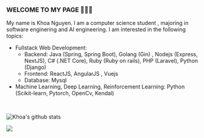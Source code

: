 ### WELCOME TO MY PAGE 👋👋👋
My name is Khoa Nguyen. I am a computer science student , majoring in software enginering and AI engineering. 
I am interested in the following topics: 
- Fullstack Web Development:
  - Backend: Java (Spring, Spring Boot), Golang (Gin) , Nodejs (Express, NextJS), C# (.NET Core), Ruby (Ruby on rails), PHP (Laravel), Python (Django)
  - Frontend: ReactJS, AngularJS , Vuejs
  - Database: Mysql
- Machine Learning, Deep Learning, Reinforcement Learning: Python (Scikit-learn, Pytorch, OpenCv, Kendal) 
<br>



![Khoa's github stats](https://github-readme-stats-git-masterrstaa-rickstaa.vercel.app/api?username=Nguyen-Dang-Khoa-04072004&show_icons=true&theme=tokyonight&hide=contribs,prs,issues)

<a href="https://github.com/vietnh1009/QuickDraw/">
  <!-- Change the `github-readme-stats.anuraghazra1.vercel.app` to `github-readme-stats.vercel.app`  -->
  <img align="center" src="https://github-readme-stats.anuraghazra1.vercel.app/api/pin/?username=Nguyen-Dang-Khoa-04072004&repo=Nguyen-Dang-Khoa-04072004&theme=radical" />
</a> 
